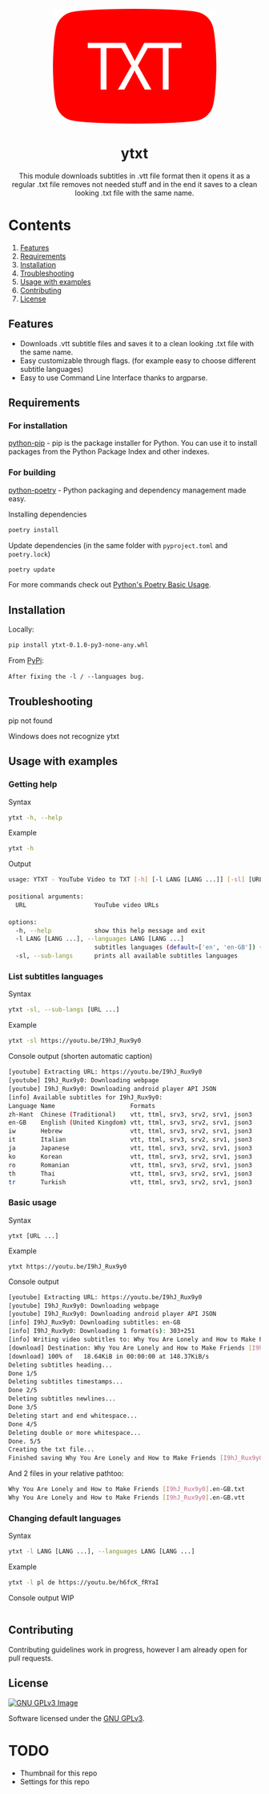 <p align="center">
  <img src="img/ytxt_logo.svg" alt="ytxt">
</p>

<h1 align="center">
  ytxt
</h1>

<p align="center">
  This module downloads subtitles in .vtt file format then it opens it as a regular .txt file removes not needed stuff and in the end it saves to a clean looking .txt file with the same name.
</p>

# Contents
1. [Features](#features)
2. [Requirements](#requirements)
3. [Installation](#installation)
4. [Troubleshooting](#troubleshooting)
5. [Usage with examples](#usage-with-examples)
6. [Contributing](#contributing)
7. [License](#license)

## Features
- Downloads .vtt subtitle files and saves it to a clean looking .txt file with the same name.
- Easy customizable through flags. (for example easy to choose different subtitle languages)
- Easy to use Command Line Interface thanks to argparse.

## Requirements
### For installation
[python-pip](https://pip.pypa.io/en/stable/) - pip is the package installer for Python. You can use it to install packages from the Python Package Index and other indexes.

### For building
[python-poetry](https://python-poetry.org/) - Python packaging and dependency management made easy.

Installing dependencies
```bash
poetry install
```

Update dependencies (in the same folder with `pyproject.toml` and `poetry.lock`)
```bash
poetry update
```

For more commands check out [Python's Poetry Basic Usage](https://python-poetry.org/docs/basic-usage/).

## Installation
Locally:
```bash
pip install ytxt-0.1.0-py3-none-any.whl
```
From [PyPi](https://pypi.org/):

`After fixing the -l / --languages bug.`

## Troubleshooting
pip not found

Windows does not recognize ytxt

## Usage with examples

### Getting help
Syntax
```bash
ytxt -h, --help
```

Example
```bash
ytxt -h
```

Output
```bash
usage: YTXT - YouTube Video to TXT [-h] [-l LANG [LANG ...]] [-sl] [URL ...]

positional arguments:
  URL                   YouTube video URLs

options:
  -h, --help            show this help message and exit
  -l LANG [LANG ...], --languages LANG [LANG ...]
                        subtitles languages (default=['en', 'en-GB']) (list)
  -sl, --sub-langs      prints all available subtitles languages
```

### List subtitles languages
Syntax
```bash
ytxt -sl, --sub-langs [URL ...]
```

Example
```bash
ytxt -sl https://youtu.be/I9hJ_Rux9y0
```

Console output (shorten automatic caption)
```bash
[youtube] Extracting URL: https://youtu.be/I9hJ_Rux9y0
[youtube] I9hJ_Rux9y0: Downloading webpage
[youtube] I9hJ_Rux9y0: Downloading android player API JSON
[info] Available subtitles for I9hJ_Rux9y0:
Language Name                     Formats
zh-Hant  Chinese (Traditional)    vtt, ttml, srv3, srv2, srv1, json3
en-GB    English (United Kingdom) vtt, ttml, srv3, srv2, srv1, json3
iw       Hebrew                   vtt, ttml, srv3, srv2, srv1, json3
it       Italian                  vtt, ttml, srv3, srv2, srv1, json3
ja       Japanese                 vtt, ttml, srv3, srv2, srv1, json3
ko       Korean                   vtt, ttml, srv3, srv2, srv1, json3
ro       Romanian                 vtt, ttml, srv3, srv2, srv1, json3
th       Thai                     vtt, ttml, srv3, srv2, srv1, json3
tr       Turkish                  vtt, ttml, srv3, srv2, srv1, json3
```

### Basic usage
Syntax
```
ytxt [URL ...]
```

Example
```
ytxt https://youtu.be/I9hJ_Rux9y0
```

Console output
```bash
[youtube] Extracting URL: https://youtu.be/I9hJ_Rux9y0
[youtube] I9hJ_Rux9y0: Downloading webpage
[youtube] I9hJ_Rux9y0: Downloading android player API JSON
[info] I9hJ_Rux9y0: Downloading subtitles: en-GB
[info] I9hJ_Rux9y0: Downloading 1 format(s): 303+251
[info] Writing video subtitles to: Why You Are Lonely and How to Make Friends [I9hJ_Rux9y0].en-GB.vtt
[download] Destination: Why You Are Lonely and How to Make Friends [I9hJ_Rux9y0].en-GB.vtt
[download] 100% of   18.64KiB in 00:00:00 at 148.37KiB/s
Deleting subtitles heading...
Done 1/5
Deleting subtitles timestamps...
Done 2/5
Deleting subtitles newlines...
Done 3/5
Deleting start and end whitespace...
Done 4/5
Deleting double or more whitespace...
Done. 5/5
Creating the txt file...
Finished saving Why You Are Lonely and How to Make Friends [I9hJ_Rux9y0].en-GB.txt
```

And 2 files in your relative pathtoo:
```bash
Why You Are Lonely and How to Make Friends [I9hJ_Rux9y0].en-GB.txt
Why You Are Lonely and How to Make Friends [I9hJ_Rux9y0].en-GB.vtt
```

### Changing default languages
Syntax
```bash
ytxt -l LANG [LANG ...], --languages LANG [LANG ...]
```

Example
```bash
ytxt -l pl de https://youtu.be/h6fcK_fRYaI
```

Console output WIP
```bash

```

## Contributing
Contributing guidelines work in progress, however I am already open for pull requests.

## License
[![GNU GPLv3 Image](https://www.gnu.org/graphics/gplv3-with-text-136x68.png)](https://choosealicense.com/licenses/gpl-3.0/)

Software licensed under the [GNU GPLv3](https://choosealicense.com/licenses/gpl-3.0/).

# TODO
- Thumbnail for this repo
- Settings for this repo

